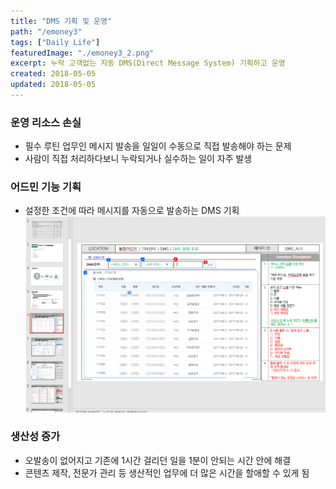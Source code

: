 ```yaml
---
title: "DMS 기획 및 운영"
path: "/emoney3"
tags: ["Daily Life"]
featuredImage: "./emoney3_2.png"
excerpt: 누락 고객없는 자동 DMS(Direct Message System) 기획하고 운영
created: 2018-05-05
updated: 2018-05-05
---
```


### 운영 리소스 손실

- 필수 루틴 업무인 메시지 발송을 일일이 수동으로 직접 발송해야 하는 문제
- 사람이 직접 처리하다보니 누락되거나 실수하는 일이 자주 발생

### 어드민 기능 기획

- 설정한 조건에 따라 메시지를 자동으로 발송하는 DMS 기획
![article1](./emoney3_1.png)

### 생산성 증가

- 오발송이 없어지고 기존에 1시간 걸리던 일을 1분이 안되는 시간 안에 해결
- 콘텐츠 제작, 전문가 관리 등 생산적인 업무에 더 많은 시간을 할애할 수 있게 됨